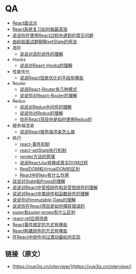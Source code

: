 # QA

- [React面试点](./React面试点.md)
- [React系统复习如何做最高效](./React系统复习如何做最高效.md)
- [说说你在使用React过程中遇到的常见问题](./说说你在使用React过程中遇到的常见问题.md)
- [由蚂蚁面试题聊聊setState的用法](./由蚂蚁面试题聊聊setState的用法.md)
- 高阶
  - [说说对高阶组件的理解](./说说对高阶组件的理解.md)
- Hooks
  - [说说对React-Hooks的理解](./说说对React-Hooks的理解.md)
- 性能优化
  - [说说React性能优化的手段有哪些](./说说React性能优化的手段有哪些.md)
- Router
  - [说说React-Router有几种模式](./说说React-Router有几种模式.md)
  - [说说你对React-Router的理解](./说说你对React-Router的理解.md)
- Redux
  - [说说对Redux中间件的理解](./说说对Redux中间件的理解.md)
  - [说说你对Redux的理解](./说说你对Redux的理解.md)
  - [你在React项目中是如何使用Redux的](./你在React项目中是如何使用Redux的.md)
- 服务端渲染
  - [说说React服务端渲染怎么做](./说说React服务端渲染怎么做.md)
- 执行
  - [react-事件机制](./react-事件机制.md)
  - [react-setState执行机制](./react-setState执行机制.md)
  - [render方法的原理](./说说React-render方法的原理.md)
  - [说说ReactJsx转换成真实DOM过程](./说说ReactJsx转换成真实DOM过程.md)
  - [RealDOM和VirtualDOM的区别](./RealDOM和VirtualDOM的区别.md)
  - [React中的key有什么作用](./React中的key有什么作用.md)
- [说说对State和Props的理解](./说说对State和Props的理解.md)
- [说说对React中受控组件和非受控组件的理解](./说说对React中受控组件和非受控组件的理解.md)
- [说说对React中类组件和函数组件的理解](./说说对React中类组件和函数组件的理解.md)
- [说说你对Immutable-Data的理解](./说说你对Immutable-Data的理解.md)
- [说说你在React项目是如何捕获错误的](./说说你在React项目是如何捕获错误的.md)
- [super和super-props有什么区别](./super和super-props有什么区别.md)
- [react-ref应用场景](./react-ref应用场景.md)
- [React事件绑定的方式有哪些](./React事件绑定的方式有哪些.md)
- [React构建组件的方式有哪些](./React构建组件的方式有哪些.md)
- [在React中组件间过渡动画如何实现](./在React中组件间过渡动画如何实现.md)

## 链接（原文）

+ [https://vue3js.cn/interview/](https://vue3js.cn/interview/)

